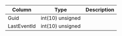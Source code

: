 
Column | Type | Description
--- | --- | ---
Guid | int(10) unsigned | 
LastEventId | int(10) unsigned | 
